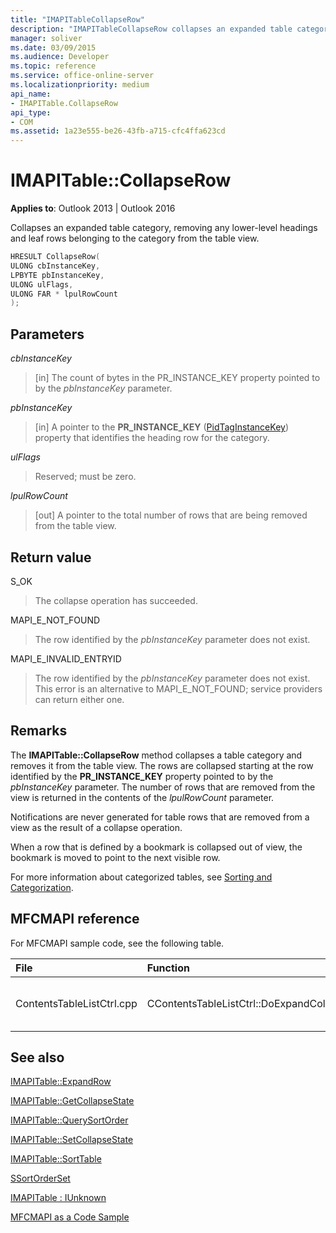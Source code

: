 ```yaml
---
title: "IMAPITableCollapseRow"
description: "IMAPITableCollapseRow collapses an expanded table category, removing any lower-level headings and leaf rows belonging to the category from the table view."
manager: soliver
ms.date: 03/09/2015
ms.audience: Developer
ms.topic: reference
ms.service: office-online-server
ms.localizationpriority: medium
api_name:
- IMAPITable.CollapseRow
api_type:
- COM
ms.assetid: 1a23e555-be26-43fb-a715-cfc4ffa623cd
---
```


# IMAPITable::CollapseRow

  
  
**Applies to**: Outlook 2013 | Outlook 2016 
  
Collapses an expanded table category, removing any lower-level headings and leaf rows belonging to the category from the table view.
  
```cpp
HRESULT CollapseRow(
ULONG cbInstanceKey,
LPBYTE pbInstanceKey,
ULONG ulFlags,
ULONG FAR * lpulRowCount
);
```

## Parameters

 _cbInstanceKey_
  
> [in] The count of bytes in the PR_INSTANCE_KEY property pointed to by the  _pbInstanceKey_ parameter. 
    
 _pbInstanceKey_
  
> [in] A pointer to the **PR_INSTANCE_KEY** ([PidTagInstanceKey](pidtaginstancekey-canonical-property.md)) property that identifies the heading row for the category. 
    
 _ulFlags_
  
> Reserved; must be zero.
    
 _lpulRowCount_
  
> [out] A pointer to the total number of rows that are being removed from the table view.
    
## Return value

S_OK 
  
> The collapse operation has succeeded.
    
MAPI_E_NOT_FOUND 
  
> The row identified by the  _pbInstanceKey_ parameter does not exist. 
    
MAPI_E_INVALID_ENTRYID 
  
> The row identified by the  _pbInstanceKey_ parameter does not exist. This error is an alternative to MAPI_E_NOT_FOUND; service providers can return either one. 
    
## Remarks

The **IMAPITable::CollapseRow** method collapses a table category and removes it from the table view. The rows are collapsed starting at the row identified by the **PR_INSTANCE_KEY** property pointed to by the  _pbInstanceKey_ parameter. The number of rows that are removed from the view is returned in the contents of the  _lpulRowCount_ parameter. 
  
Notifications are never generated for table rows that are removed from a view as the result of a collapse operation. 
  
When a row that is defined by a bookmark is collapsed out of view, the bookmark is moved to point to the next visible row. 
  
For more information about categorized tables, see [Sorting and Categorization](sorting-and-categorization.md).
  
## MFCMAPI reference

For MFCMAPI sample code, see the following table.
  
|**File**|**Function**|**Comment**|
|:-----|:-----|:-----|
|ContentsTableListCtrl.cpp  <br/> |CContentsTableListCtrl::DoExpandCollapse  <br/> |MFCMAPI uses the **IMAPITable::CollapseRow** method to collapse a table category. |
   
## See also



[IMAPITable::ExpandRow](imapitable-expandrow.md)
  
[IMAPITable::GetCollapseState](imapitable-getcollapsestate.md)
  
[IMAPITable::QuerySortOrder](imapitable-querysortorder.md)
  
[IMAPITable::SetCollapseState](imapitable-setcollapsestate.md)
  
[IMAPITable::SortTable](imapitable-sorttable.md)
  
[SSortOrderSet](ssortorderset.md)
  
[IMAPITable : IUnknown](imapitableiunknown.md)


[MFCMAPI as a Code Sample](mfcmapi-as-a-code-sample.md)

